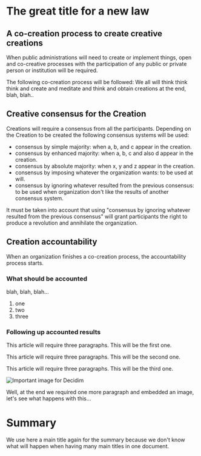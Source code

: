 # The great title for a new law

## A co-creation process to create creative creations

When public administrations will need to create or implement things, open and co-creative processes with the participation of any public or private person or institution will be required.

The following co-creation process will be followed: We all will think think think and create and meditate and think and obtain creations at the end, blah, blah..

## Creative consensus for the Creation

Creations will require a consensus from all the participants. Depending on the Creation to be created the following consensus systems will be used:

- consensus by simple majority: when a, b, and c appear in the creation.
- consensus by enhanced majority: when a, b, c and also d appear in the creation.
- consensus by absolute majority: when x, y and z appear in the creation.
- consensus by imposing whatever the organization wants: to be used at will.
- consensus by ignoring whatever resulted from the previous consensus: to be used when organization don't like the results of another consensus system.

It must be taken into account that using "consensus by ignoring whatever resulted from the previous consensus" will grant participants the right to produce a revolution and annihilate the organization.

## Creation accountability

When an organization finishes a co-creation process, the accountability process starts.

### What should be accounted

blah, blah, blah...

1. one
2. two
3. three

### Following up accounted results

This article will require three paragraphs. This will be the first one.

This article will require three paragraphs. This will be the second one.

This article will require three paragraphs. This will be the third one.

![Important image for Decidim](https://meta.decidim.org/assets/decidim/decidim-logo-1f39092fb3e41d23936dc8aeadd054e2119807dccf3c395de88637e4187f0a3f.svg)

Well, at the end we required one more paragraph and embedded an image, let's see what happens with this...

# Summary

We use here a main title again for the summary because we don't know what will happen when having many main titles in one document.
